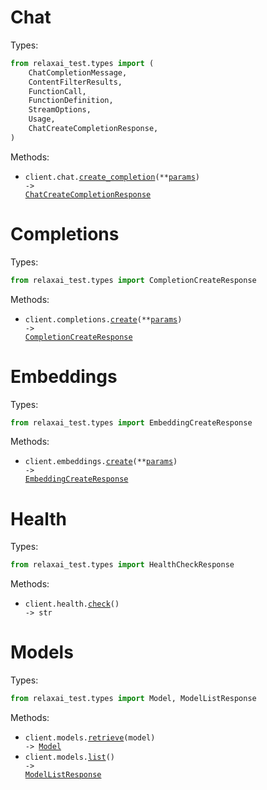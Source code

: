 # Chat

Types:

```python
from relaxai_test.types import (
    ChatCompletionMessage,
    ContentFilterResults,
    FunctionCall,
    FunctionDefinition,
    StreamOptions,
    Usage,
    ChatCreateCompletionResponse,
)
```

Methods:

- <code title="post /v1/chat/completions">client.chat.<a href="./src/relaxai_test/resources/chat.py">create_completion</a>(\*\*<a href="src/relaxai_test/types/chat_create_completion_params.py">params</a>) -> <a href="./src/relaxai_test/types/chat_create_completion_response.py">ChatCreateCompletionResponse</a></code>

# Completions

Types:

```python
from relaxai_test.types import CompletionCreateResponse
```

Methods:

- <code title="post /v1/completions">client.completions.<a href="./src/relaxai_test/resources/completions.py">create</a>(\*\*<a href="src/relaxai_test/types/completion_create_params.py">params</a>) -> <a href="./src/relaxai_test/types/completion_create_response.py">CompletionCreateResponse</a></code>

# Embeddings

Types:

```python
from relaxai_test.types import EmbeddingCreateResponse
```

Methods:

- <code title="post /v1/embeddings">client.embeddings.<a href="./src/relaxai_test/resources/embeddings.py">create</a>(\*\*<a href="src/relaxai_test/types/embedding_create_params.py">params</a>) -> <a href="./src/relaxai_test/types/embedding_create_response.py">EmbeddingCreateResponse</a></code>

# Health

Types:

```python
from relaxai_test.types import HealthCheckResponse
```

Methods:

- <code title="get /v1/health">client.health.<a href="./src/relaxai_test/resources/health.py">check</a>() -> str</code>

# Models

Types:

```python
from relaxai_test.types import Model, ModelListResponse
```

Methods:

- <code title="get /v1/models/{model}">client.models.<a href="./src/relaxai_test/resources/models.py">retrieve</a>(model) -> <a href="./src/relaxai_test/types/model.py">Model</a></code>
- <code title="get /v1/models">client.models.<a href="./src/relaxai_test/resources/models.py">list</a>() -> <a href="./src/relaxai_test/types/model_list_response.py">ModelListResponse</a></code>
